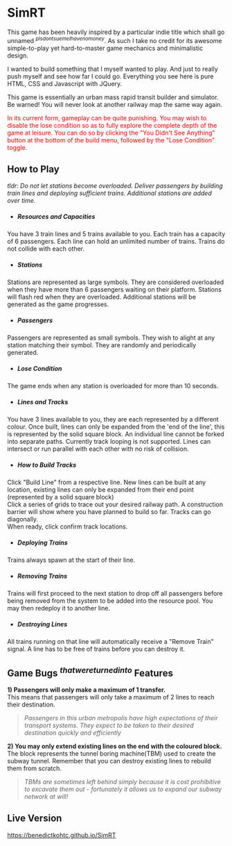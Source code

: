 # SimRT

This game has been heavily inspired by a particular indie title which shall go unnamed <sup>*plsdontsuemeIhavenomoney*</sup>. As such I take no credit for its awesome simple-to-play yet hard-to-master game mechanics and minimalistic design.

I wanted to build something that I myself wanted to play. And just to really push myself and see how far I could go. Everything you see here is pure HTML, CSS and Javascript with JQuery.

This game is essentially an urban mass rapid transit builder and simulator. Be warned! You will never look at another railway map the same way again.

<span style="color:red">
In its current form, gameplay can be quite punishing. You may wish to disable the lose condition so as to fully explore the complete depth of the game at leisure. You can do so by clicking the "You Didn't See Anything" button at the bottom of the build menu, followed by the "Lose Condition" toggle.
</span>

## How to Play

*tldr: Do not let stations become overloaded. Deliver passengers by building train lines and deploying sufficient trains. Additional stations are added over time.*

* ##### Resources and Capacities
You have 3 train lines and 5 trains available to you. Each train has a capacity of 6 passengers. Each line can hold an unlimited number of trains. Trains do not collide with each other.

* ##### Stations
Stations are represented as large symbols. They are considered overloaded when they have more than 6 passengers waiting on their platform. Stations will flash red when they are overloaded. Additional stations will be generated as the game progresses.

* ##### Passengers
Passengers are represented as small symbols. They wish to alight at any station matching their symbol. They are randomly and periodically generated.

* ##### Lose Condition
The game ends when any station is overloaded for more than 10 seconds.

* ##### Lines and Tracks
You have 3 lines available to you, they are each represented by a different colour. Once built, lines can only be expanded from the 'end of the line', this is represented by the solid square block. An individual line cannot be forked into separate paths. Currently track looping is not supported. Lines can intersect or run parallel with each other with no risk of collision.

* ##### How to Build Tracks
Click "Build Line" from a respective line. New lines can be built at any location, existing lines can only be expanded from their end point (represented by a solid square block)  
Click a series of grids to trace out your desired railway path. A construction barrier will show where you have planned to build so far. Tracks can go diagonally.  
When ready, click confirm track locations.

* ##### Deploying Trains
Trains always spawn at the start of their line.

* ##### Removing Trains
Trains will first proceed to the next station to drop off all passengers before being removed from the system to be added into the resource pool. You may then redeploy it to another line.

* ##### Destroying Lines
All trains running on that line will automatically receive a "Remove Train" signal. A line has to be free of trains before you can destroy it.

## Game Bugs <sup>*thatwereturnedinto*</sup> Features
**1) Passengers will only make a maximum of 1 transfer.**<br>
This means that passengers will only take a maximum of 2 lines to reach their destination.

> *Passengers in this urban metropolis have high expectations of their transport systems. They expect to be taken to their desired destination quickly and efficiently*

**2) You may only extend existing lines on the end with the coloured block.**<br>
The block represents the tunnel boring machine(TBM) used to create the subway tunnel. Remember that you can destroy existing lines to rebuild them from scratch.

> *TBMs are sometimes left behind simply because it is cost prohibitive to excavate them out - fortunately it allows us to expand our subway network at will!*

## Live Version

https://benedictkohtc.github.io/SimRT
